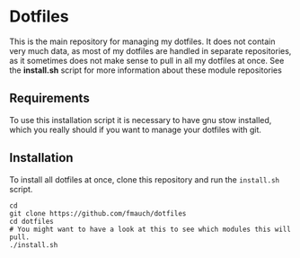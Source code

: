 # Dotfiles
This is the main repository for managing my dotfiles. It does not contain very much data, as most of
my dotfiles are handled in separate repositories, as it sometimes does not make sense to pull in all
my dotfiles at once. See the **install.sh** script for more information about these module
repositories

## Requirements
To use this installation script it is necessary to have gnu stow installed, which you really should
if you want to manage your dotfiles with git.

## Installation
To install all dotfiles at once, clone this repository and run the `install.sh` script.

```
cd
git clone https://github.com/fmauch/dotfiles
cd dotfiles
# You might want to have a look at this to see which modules this will pull.
./install.sh
```
